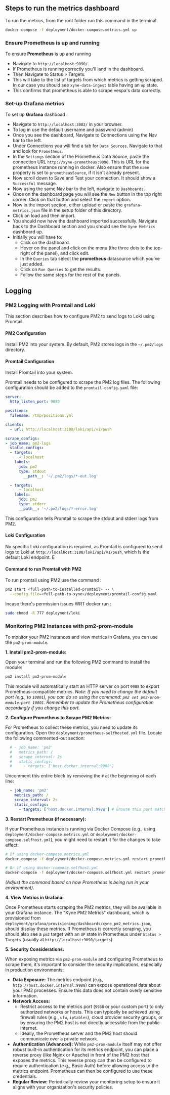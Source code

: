 ## Steps to run the metrics dashboard

To run the metrics, from the root folder run this command in the terminal
```sh
docker-compose -f deployment/docker-compose.metrics.yml up
```

### Ensure Prometheus is up and running
 To ensure **Prometheus** is up and running
   - Navigate to `http://localhost:9090/`.
   - If Prometheus is running correctly you'll land in the dashboard.
   - Then Navigate to Status > Targets.
   - This will take to the list of targets from which metrics is getting scraped. In our case you should see `xyne-data-ingest` table having an `up` state.
   - This confirms that prometheus is able to scrape vespa's data correctly.


### Set-up Grafana metrics

To set up **Grafana** dashboad :
- Navigate to `http://localhost:3002/` in your browser.
- To log in use the default username and password (admin)
- Once you see the dashboard, Navigate to Connections using the Nav bar to the left.
- Under Connections you will find a tab for `Data Sources`. Navigate to that and look for `Prometheus`.
- In the `Settings` section of the Prometheus Data Source,  paste the connection URL `http://xyne-prometheus:9090`. This is URL for the prometheus instance running in docker. Also ensure that the `name` property is set to `prometheusSource`, if it isn't already present.
- Now scroll down to Save and Test your connection. It should show a `Successful` message.
- Now using the same Nav bar to the left, navigate to `Dashboards`.
- Once on the dashboard page you will see the `New` button in the top right corner. Click on that button and select the `import` option.
- Now in the import section, either upload or paste the `grafana-metrics.json` file in the setup folder of this directory.
- Click on load and then import.
- You should now have the dashboard imported successfully. Navigate back to the Dashboard section and you should see the `Xyne Metrics` dashboard up.
- Initially you will have to:
    - Click on the dashboard.
    - Hover on the panel and click on the menu (the three dots to the top-right of the panel), and click edit.
    - In the `Queries` tab select the **prometheus** datasource which you've just added.
    - Click on `Run Queries` to get the results.
    - Follow the same steps for the rest of the panels.

## Logging

### PM2 Logging with Promtail and Loki

This section describes how to configure PM2 to send logs to Loki using Promtail.

#### PM2 Configuration

Install PM2 into your system. 
By default, PM2 stores logs in the `~/.pm2/logs` directory.

#### Promtail Configuration
Install Promtail into your system.

Promtail needs to be configured to scrape the PM2 log files. The following configuration should be added to the `promtail-config.yaml` file:

```yaml
server:
  http_listen_port: 9080

positions:
  filename: /tmp/positions.yml

clients:
  - url: http://localhost:3100/loki/api/v1/push

scrape_configs:
- job_name: pm2-logs
  static_configs:
  - targets:
      - localhost
    labels:
      job: pm2
      type: stdout
        __path__: '~/.pm2/logs/*-out.log'

  - targets:
      - localhost
    labels:
      job: pm2
      type: stderr
      __path__: '~/.pm2/logs/*-error.log'
```

This configuration tells Promtail to scrape the stdout and stderr logs from PM2.

#### Loki Configuration

No specific Loki configuration is required, as Promtail is configured to send logs to Loki at `http://localhost:3100/loki/api/v1/push`, which is the default Loki endpoint. E


#### Command to run Promtail with PM2

To run promtail using PM2 use the command :
```bash
pm2 start <full-path-to-installed-promtail> -- \
  --config.file=<full-path-to-xyne>/deployment/promtail-config.yaml
```

Incase there's permission issues WRT docker run :
```bash
sudo chmod -R 777 deployment/loki
```

### Monitoring PM2 Instances with pm2-prom-module

To monitor your PM2 instances and view metrics in Grafana, you can use the `pm2-prom-module`.

**1. Install pm2-prom-module:**

Open your terminal and run the following PM2 command to install the module:

```sh
pm2 install pm2-prom-module
```

This module will automatically start an HTTP server on port `9988` to export Prometheus-compatible metrics.
*Note: If you need to change the default port (e.g., to `10801`), you can do so using the command: `pm2 set pm2-prom-module:port 10801`. Remember to update the Prometheus configuration accordingly if you change this port.*

**2. Configure Prometheus to Scrape PM2 Metrics:**

For Prometheus to collect these metrics, you need to update its configuration.
Open the `deployment/prometheus-selfhosted.yml` file.
Locate the following commented-out section:

```yaml
  # - job_name: 'pm2'
  #   metrics_path: /
  #   scrape_interval: 2s
  #   static_configs:
  #     - targets: ['host.docker.internal:9988']
```

Uncomment this entire block by removing the `#` at the beginning of each line:

```yaml
  - job_name: 'pm2'
    metrics_path: /
    scrape_interval: 2s
    static_configs:
      - targets: ['host.docker.internal:9988'] # Ensure this port matches the one pm2-prom-module is using (default is 9988)
```

**3. Restart Prometheus (if necessary):**

If your Prometheus instance is running via Docker Compose (e.g., using `deployment/docker-compose.metrics.yml` or `deployment/docker-compose.selfhost.yml`), you might need to restart it for the changes to take effect:

```sh
# If using docker-compose.metrics.yml
docker-compose -f deployment/docker-compose.metrics.yml restart prometheus

# Or if using docker-compose.selfhost.yml
docker-compose -f deployment/docker-compose.selfhost.yml restart prometheus
```
*(Adjust the command based on how Prometheus is being run in your environment).*

**4. View Metrics in Grafana:**

Once Prometheus starts scraping the PM2 metrics, they will be available in your Grafana instance. The "Xyne PM2 Metrics" dashboard, which is provisioned from `deployment/grafana/provisioning/dashboards/xyne_pm2_metrics.json`, should display these metrics. If Prometheus is correctly scraping, you should also see a `pm2` target with an `UP` state in Prometheus under `Status > Targets` (usually at `http://localhost:9090/targets`).

**5. Security Considerations:**

When exposing metrics via `pm2-prom-module` and configuring Prometheus to scrape them, it's important to consider the security implications, especially in production environments:

*   **Data Exposure:** The metrics endpoint (e.g., `http://host.docker.internal:9988`) can expose operational data about your PM2 processes. Ensure this data does not contain overly sensitive information.
*   **Network Access:**
    *   Restrict access to the metrics port (`9988` or your custom port) to only authorized networks or hosts. This can typically be achieved using firewall rules (e.g., `ufw`, `iptables`), cloud provider security groups, or by ensuring the PM2 host is not directly accessible from the public internet.
    *   Ideally, the Prometheus server and the PM2 host should communicate over a private network.
*   **Authentication (Advanced):** While `pm2-prom-module` itself may not offer robust built-in authentication for its metrics endpoint, you can place a reverse proxy (like Nginx or Apache) in front of the PM2 host that exposes the metrics. This reverse proxy can then be configured to require authentication (e.g., Basic Auth) before allowing access to the metrics endpoint. Prometheus can then be configured to use these credentials.
*   **Regular Review:** Periodically review your monitoring setup to ensure it aligns with your organization's security policies.